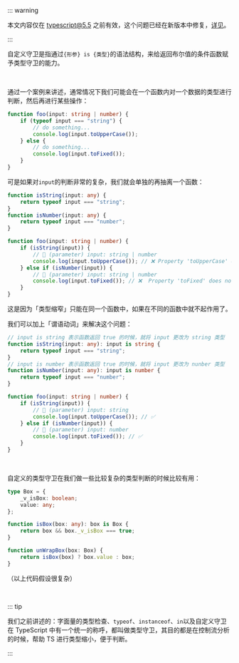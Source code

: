 ::: warning

本文内容仅在 typescript@5.5 之前有效，这个问题已经在新版本中修复，[详见](https://devblogs.microsoft.com/typescript/announcing-typescript-5-5/#inferred-type-predicates)。

:::

自定义守卫是指通过`{形参} is {类型}`的语法结构，来给返回布尔值的条件函数赋予类型守卫的能力。

<br />

通过一个案例来讲述，通常情况下我们可能会在一个函数内对一个数据的类型进行判断，然后再进行某些操作：

```typescript
function foo(input: string | number) {
    if (typeof input === "string") {
        // do something...
        console.log(input.toUpperCase());
    } else {
        // do something...
        console.log(input.toFixed());
    }
}
```

可是如果对`input`的判断非常的复杂，我们就会单独的再抽离一个函数：

```typescript
function isString(input: any) {
    return typeof input === "string";
}
function isNumber(input: any) {
    return typeof input === "number";
}

function foo(input: string | number) {
    if (isString(input)) {
        // 🤔 (parameter) input: string | number
        console.log(input.toUpperCase()); // ❌ Property 'toUpperCase' does not exist on type 'number'.
    } else if (isNumber(input)) {
        // 🤔 (parameter) input: string | number
        console.log(input.toFixed()); // ❌  Property 'toFixed' does not exist on type 'string'
    }
}
```

这是因为「类型缩窄」只能在同一个函数中，如果在不同的函数中就不起作用了。

我们可以加上「谓语动词」来解决这个问题：

```typescript
// input is string 表示函数返回 true 的时候，就将 input 更改为 string 类型
function isString(input: any): input is string {
    return typeof input === "string";
}
// input is number 表示函数返回 true 的时候，就将 input 更改为 nunber 类型
function isNumber(input: any): input is number {
    return typeof input === "number";
}

function foo(input: string | number) {
    if (isString(input)) {
        // 🤔 (parameter) input: string
        console.log(input.toUpperCase()); // ✅
    } else if (isNumber(input)) {
        // 🤔 (parameter) input: number
        console.log(input.toFixed()); // ✅
    }
}
```

<br />

自定义的类型守卫在我们做一些比较复杂的类型判断的时候比较有用：

```typescript
type Box = {
    _v_isBox: boolean;
    value: any;
};

function isBox(box: any): box is Box {
    return box && box._v_isBox === true;
}

function unWrapBox(box: Box) {
    return isBox(box) ? box.value : box;
}
```

（以上代码假设很复杂）

<br />

::: tip

我们之前讲述的：字面量的类型检查、`typeof`、`instanceof`、`in`以及自定义守卫在 TypeScript 中有一个统一的称呼，都叫做类型守卫，其目的都是在控制流分析的时候，帮助 TS 进行类型缩小，便于判断。

:::

